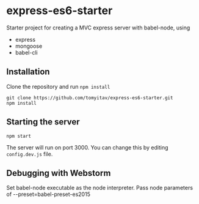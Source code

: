# express-es6-starter

Starter project for creating a MVC express server with babel-node, using

+ express
+ mongoose
+ babel-cli

## Installation

Clone the repository and run `npm install`

```
git clone https://github.com/tomyitav/express-es6-starter.git
npm install
```

## Starting the server

```
npm start
```

The server will run on port 3000. You can change this by editing `config.dev.js` file.

## Debugging with Webstorm

Set babel-node executable as the node interpreter.
Pass node parameters of --preset=babel-preset-es2015
